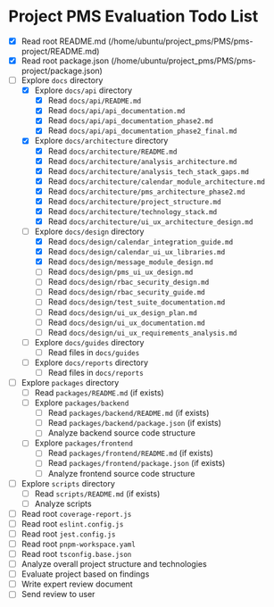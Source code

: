 # Project PMS Evaluation Todo List

- [X] Read root README.md (/home/ubuntu/project_pms/PMS/pms-project/README.md)
- [X] Read root package.json (/home/ubuntu/project_pms/PMS/pms-project/package.json)
- [ ] Explore `docs` directory
    - [X] Explore `docs/api` directory
        - [X] Read `docs/api/README.md`
        - [X] Read `docs/api/api_documentation.md`
        - [X] Read `docs/api/api_documentation_phase2.md`
        - [X] Read `docs/api/api_documentation_phase2_final.md`
    - [X] Explore `docs/architecture` directory
        - [X] Read `docs/architecture/README.md`
        - [X] Read `docs/architecture/analysis_architecture.md`
        - [X] Read `docs/architecture/analysis_tech_stack_gaps.md`
        - [X] Read `docs/architecture/calendar_module_architecture.md`
        - [X] Read `docs/architecture/pms_architecture_phase2.md`
        - [X] Read `docs/architecture/project_structure.md`
        - [X] Read `docs/architecture/technology_stack.md`
        - [X] Read `docs/architecture/ui_ux_architecture_design.md`
    - [ ] Explore `docs/design` directory
        - [X] Read `docs/design/calendar_integration_guide.md`
        - [X] Read `docs/design/calendar_ui_ux_libraries.md`
        - [X] Read `docs/design/message_module_design.md`
        - [ ] Read `docs/design/pms_ui_ux_design.md`
        - [ ] Read `docs/design/rbac_security_design.md`
        - [ ] Read `docs/design/rbac_security_guide.md`
        - [ ] Read `docs/design/test_suite_documentation.md`
        - [ ] Read `docs/design/ui_ux_design_plan.md`
        - [ ] Read `docs/design/ui_ux_documentation.md`
        - [ ] Read `docs/design/ui_ux_requirements_analysis.md`
    - [ ] Explore `docs/guides` directory
        - [ ] Read files in `docs/guides`
    - [ ] Explore `docs/reports` directory
        - [ ] Read files in `docs/reports`
- [ ] Explore `packages` directory
    - [ ] Read `packages/README.md` (if exists)
    - [ ] Explore `packages/backend`
        - [ ] Read `packages/backend/README.md` (if exists)
        - [ ] Read `packages/backend/package.json` (if exists)
        - [ ] Analyze backend source code structure
    - [ ] Explore `packages/frontend`
        - [ ] Read `packages/frontend/README.md` (if exists)
        - [ ] Read `packages/frontend/package.json` (if exists)
        - [ ] Analyze frontend source code structure
- [ ] Explore `scripts` directory
    - [ ] Read `scripts/README.md` (if exists)
    - [ ] Analyze scripts
- [ ] Read root `coverage-report.js`
- [ ] Read root `eslint.config.js`
- [ ] Read root `jest.config.js`
- [ ] Read root `pnpm-workspace.yaml`
- [ ] Read root `tsconfig.base.json`
- [ ] Analyze overall project structure and technologies
- [ ] Evaluate project based on findings
- [ ] Write expert review document
- [ ] Send review to user
